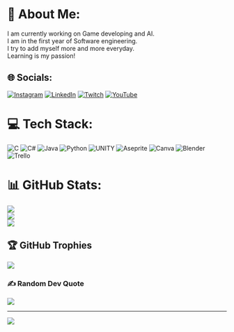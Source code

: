 # 💫 About Me:
I am currently working on Game developing and AI.<br>I am in the first year of Software engineering.<br>I try to add myself more and more everyday.<br>Learning is my passion!


## 🌐 Socials:
[![Instagram](https://img.shields.io/badge/Instagram-%23E4405F.svg?logo=Instagram&logoColor=white)](https://instagram.com/Gizoskos) [![LinkedIn](https://img.shields.io/badge/LinkedIn-%230077B5.svg?logo=linkedin&logoColor=white)](https://www.linkedin.com/in/gizem-g%C3%BCltoprak-409728246) [![Twitch](https://img.shields.io/badge/Twitch-%239146FF.svg?logo=Twitch&logoColor=white)](https://twitch.tv/1delly1) [![YouTube](https://img.shields.io/badge/YouTube-%23FF0000.svg?logo=YouTube&logoColor=white)](https://youtube.com/@UCvIOc7SniUuFQ1GYSHNy9tQ) 

# 💻 Tech Stack:
![C](https://img.shields.io/badge/c-%2300599C.svg?style=plastic&logo=c&logoColor=white) ![C#](https://img.shields.io/badge/c%23-%23239120.svg?style=plastic&logo=c-sharp&logoColor=white) ![Java](https://img.shields.io/badge/java-%23ED8B00.svg?style=plastic&logo=java&logoColor=white) ![Python](https://img.shields.io/badge/python-3670A0?style=plastic&logo=python&logoColor=ffdd54) ![UNITY](https://img.shields.io/badge/Unity-%2320232a.svg?style=plastic&logo=unity&logoColor=white) ![Aseprite](https://img.shields.io/badge/Aseprite-FFFFFF?style=plastic&logo=Aseprite&logoColor=#7D929E) ![Canva](https://img.shields.io/badge/Canva-%2300C4CC.svg?style=plastic&logo=Canva&logoColor=white) ![Blender](https://img.shields.io/badge/blender-%23F5792A.svg?style=plastic&logo=blender&logoColor=white) ![Trello](https://img.shields.io/badge/Trello-%23026AA7.svg?style=plastic&logo=Trello&logoColor=white)
# 📊 GitHub Stats:
![](https://github-readme-stats.vercel.app/api?username=Gizoskos&theme=merko&hide_border=false&include_all_commits=true&count_private=true)<br/>
![](https://github-readme-streak-stats.herokuapp.com/?user=Gizoskos&theme=merko&hide_border=false)<br/>
![](https://github-readme-stats.vercel.app/api/top-langs/?username=Gizoskos&theme=merko&hide_border=false&include_all_commits=true&count_private=true&layout=compact)

## 🏆 GitHub Trophies
![](https://github-profile-trophy.vercel.app/?username=Gizoskos&theme=matrix&no-frame=true&no-bg=false&margin-w=4)

### ✍️ Random Dev Quote
![](https://quotes-github-readme.vercel.app/api?type=horizontal&theme=merko)

---
[![](https://visitcount.itsvg.in/api?id=Gizoskos&icon=3&color=3)](https://visitcount.itsvg.in)

<!-- Proudly created with GPRM ( https://gprm.itsvg.in ) -->

